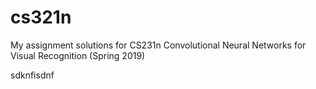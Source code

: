 # cs321n
My assignment solutions for CS231n Convolutional Neural Networks for Visual Recognition (Spring 2019)

sdknfisdnf
